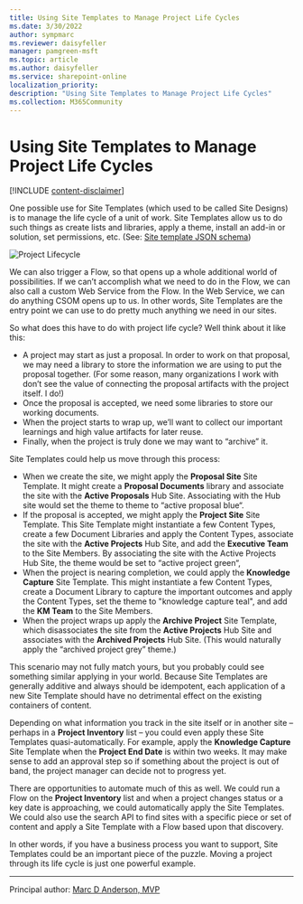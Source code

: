 ```yaml
---
title: Using Site Templates to Manage Project Life Cycles
ms.date: 3/30/2022
author: sympmarc
ms.reviewer: daisyfeller
manager: pamgreen-msft
ms.topic: article
ms.author: daisyfeller
ms.service: sharepoint-online
localization_priority: 
description: "Using Site Templates to Manage Project Life Cycles"
ms.collection: M365Community
---
```


# Using Site Templates to Manage Project Life Cycles

[!INCLUDE [content-disclaimer](includes/content-disclaimer.md)]

One possible use for Site Templates (which used to be called Site Designs) is to manage the life cycle of a unit of work. Site Templates allow us to do such things as create lists and libraries, apply a theme, install an add-in or solution, set permissions, etc. (See: [Site template JSON schema](/sharepoint/dev/declarative-customization/site-design-json-schema))

![Project Lifecycle](media/site-design-life-cycle/Lifecycle.png)

We can also trigger a Flow, so that opens up a whole additional world of possibilities. If we can’t accomplish what we need to do in the Flow, we can also call a custom Web Service from the Flow. In the Web Service, we can do anything CSOM opens up to us. In other words, Site Templates are the entry point we can use to do pretty much anything we need in our sites.

So what does this have to do with project life cycle? Well think about it like this:

* A project may start as just a proposal. In order to work on that proposal, we may need a library to store the information we are using to put the proposal together. (For some reason, many organizations I work with don’t see the value of connecting the proposal artifacts with the project itself. I do!)
* Once the proposal is accepted, we need some libraries to store our working documents.
* When the project starts to wrap up, we’ll want to collect our important learnings and high value artifacts for later reuse.
* Finally, when the project is truly done we may want to “archive” it.

Site Templates could help us move through this process:

* When we create the site, we might apply the **Proposal Site** Site Template. It might create a **Proposal Documents** library and associate the site with the **Active Proposals** Hub Site. Associating with the Hub site would set the theme to theme to “active proposal blue“.
* If the proposal is accepted, we might apply the **Project Site** Site Template. This Site Template might instantiate a few Content Types, create a few Document Libraries and apply the Content Types, associate the site with the **Active Projects** Hub Site, and add the **Executive Team** to the Site Members. By associating the site with the Active Projects Hub Site, the theme would be set to “active project green“,
* When the project is nearing completion, we could apply the **Knowledge Capture** Site Template. This might instantiate a few Content Types, create a Document Library to capture the important outcomes and apply the Content Types, set the theme to "knowledge capture teal", and add the **KM Team** to the Site Members.
* When the project wraps up apply the **Archive Project** Site Template, which disassociates the site from the **Active Projects** Hub Site and associates with the **Archived Projects** Hub Site. (This would naturally apply the “archived project grey” theme.)

This scenario may not fully match yours, but you probably could see something similar applying in your world. Because Site Templates are generally additive and always should be idempotent, each application of a new Site Template should have no detrimental effect on the existing containers of content.

Depending on what information you track in the site itself or in another site – perhaps in a **Project Inventory** list – you could even apply these Site Templates quasi-automatically. For example, apply the **Knowledge Capture** Site Template when the **Project End Date** is within two weeks. It may make sense to add an approval step so if something about the project is out of band, the project manager can decide not to progress yet.

There are opportunities to automate much of this as well. We could run a Flow on the **Project Inventory** list and when a project changes status or a key date is approaching, we could automatically apply the Site Templates. We could also use the search API to find sites with a specific piece or set of content and apply a Site Template with a Flow based upon that discovery.

In other words, if you have a business process you want to support, Site Templates could be an important piece of the puzzle. Moving a project through its life cycle is just one powerful example.

---

Principal author: [Marc D Anderson, MVP](https://www.linkedin.com/in/marcanderson/)
